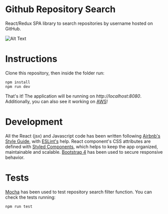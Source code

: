 # Github Repository Search

React/Redux SPA library to search repositories by username hosted on GitHub.

![Alt Text](https://media.giphy.com/media/tJODTJEvMCYbqXuePk/giphy.gif)

# Instructions

Clone this repository, then inside the folder run:
```
npm install
npm run dev
```
That's it! The application will be running on *http://localhost:8080*. Additionally, you can also see it working on [AWS](http://github-spa-react.s3-website-sa-east-1.amazonaws.com/)!

# Development

All the React (jsx) and Javascript code has been written following [Airbnb's Style Guide](https://github.com/airbnb/javascript), with [ESLint's](https://eslint.org/) help. React component's CSS attributes are defined with [Styled Components](https://github.com/styled-components/styled-components), which helps to keep the app organized, maintainable and scalable. [Bootstrap 4](https://getbootstrap.com/) has been used to secure responsive behavior.

# Tests

[Mocha](https://mochajs.org/) has been used to test repository search filter function. You can check the tests running:
```
npm run test
```
